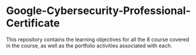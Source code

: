 # Google-Cybersecurity-Professional-Certificate
This repository contains the learning objectives for all the 8 course covered in the course, as well as the portfolio activities associated with each.
